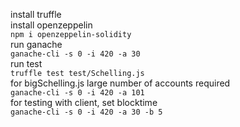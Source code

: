 install truffle\
install openzeppelin\
`npm i openzeppelin-solidity`\
run ganache\
`ganache-cli -s 0 -i 420 -a 30`\
run test\
`truffle test test/Schelling.js `\
for bigSchelling.js large number of accounts required\
`ganache-cli -s 0 -i 420 -a 101`\
for testing with client, set blocktime\
`ganache-cli -s 0 -i 420 -a 30 -b 5`
